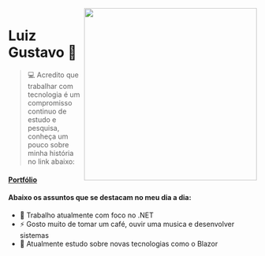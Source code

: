 <img align="right" src="https://i.pinimg.com/originals/15/e7/e3/15e7e300166c962d3b8a22f60b5cac9e.gif" width="350"/>

# **Luiz Gustavo** 🚀
> 💻 Acredito que trabalhar com tecnologia é um compromisso continuo de estudo e pesquisa, conheça um pouco sobre minha história no link abaixo:

#### [**Portfólio**](https://luizgustavo77.github.io/luizgustavo77/index.html)
 
#### Abaixo os assuntos que se destacam no meu dia a dia: 
- 🔭 Trabalho atualmente com foco no .NET
- ⚡ Gosto muito de tomar um café, ouvir uma musica e desenvolver sistemas
- 🌱 Atualmente estudo sobre novas tecnologias como o Blazor
